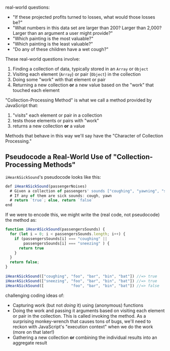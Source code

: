 real-world questions:

- "If these projected profits turned to losses, what would those losses be?"
- "What numbers in this data set are larger than 200? Larger than 2,000? Larger than an argument a user might provide?"
- "Which painting is the most valuable?"
- "Which painting is the least valuable?"
- "Do any of these children have a wet cough?"

These real-world questions involve:

1. Finding a collection of data, typically stored in an `Array` or `Object`
2. Visiting each element (`Array`) or pair (`Object`) in the collection
3. Doing some "work" with that element or pair
4. Returning a new collection **or** a new value based on the "work" that touched each element

"Collection-Processing Method" is what we call a method provided by JavaScript that:

1. "visits" each element or pair in a collection
2. tests those elements or pairs with "work"
3. returns a new collection **or** a value

Methods that behave in this way we'll say have the "Character of Collection Processing."

## Pseudocode a Real-World Use of "Collection-Processing Methods"

`iHearASickSound`'s pseudocode looks like this:

```js
def iHearASickSound(passengerNoises)
  # Given a collection of passengers' sounds ["coughing", "yawning", "sneezing", "singing Jamaican traditional folksong"]
  # If any of them are sick sounds: cough, yawn
  # return `true`; else, return `false`
end
```

If we were to encode this, we might write the (real code, not pseudocode) the method as:

```js
function iHearASickSound(passengersSounds) {
  for (let i = 0; i < passengersSounds.length; i++) {
    if (passengersSounds[i] === "coughing" ||
        passengersSounds[i] === "sneezing" ) {
      return true
    }
  }
  return false;
}
 
iHearASickSound(["coughing", "foo", "bar", "bin", "bat"]) //=> true
iHearASickSound(["sneezing", "foo", "bar", "bin", "bat"]) //=> true
iHearASickSound([            "foo", "bar", "bin", "bat"]) //=> false
```

challenging coding ideas of:

- Capturing work (but not *doing* it) using (anonymous) functions
- Doing the work and passing it arguments based on visiting each element or pair in the collection. This is called invoking the method. As a surprising monkey-wrench that causes tons of bugs, we'll need to reckon with JavaScript's "execution context" when we do the work (more on that later!)
- Gathering a new collection **or** combining the individual results into an aggregate result